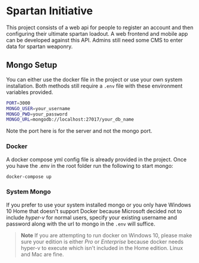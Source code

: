 # Spartan Initiative

This project consists of a web api for people to register an account and then configuring their ultimate spartan loadout. A web frontend and mobile app can be developed against this API. Admins still need some CMS to enter data for spartan weaponry.

## Mongo Setup

You can either use the docker file in the project or use your own system installation. Both methods still require a `.env` file with these environment variables provided.

```bash
PORT=3000
MONGO_USER=your_username
MONGO_PWD=your_password
MONGO_URL=mongodb://localhost:27017/your_db_name
```

Note the port here is for the server and not the mongo port.

### Docker

A docker compose yml config file is already provided in the project. Once you have the .env in the root folder run the following to start mongo:

```bash
docker-compose up
```

### System Mongo

If you prefer to use your system installed mongo or you only have Windows 10 Home that doesn't support Docker because Microsoft decided not to include _hyper-v_ for normal users, specify your existing username and password along with the url to mongo in the `.env` will suffice.

> **Note** If you are attempting to run docker on Windows 10, please make sure your edition is either _Pro_ or _Enterprise_ because docker needs hyper-v to execute which isn't included in the Home edition. Linux and Mac are fine.
